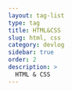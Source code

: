 ```yaml
---
layout: tag-list
type: tag
title: HTML&CSS
slug: html, css
category: devlog
sidebar: true
order: 2
description: >
  HTML & CSS
---
```

